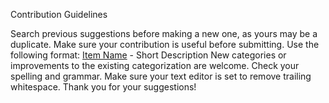   Contribution Guidelines

Search previous suggestions before making a new one, as yours may be a duplicate.
Make sure your contribution is useful before submitting.
Use the following format: [Item Name](link) - Short Description
New categories or improvements to the existing categorization are welcome.
Check your spelling and grammar.
Make sure your text editor is set to remove trailing whitespace.
Thank you for your suggestions!
